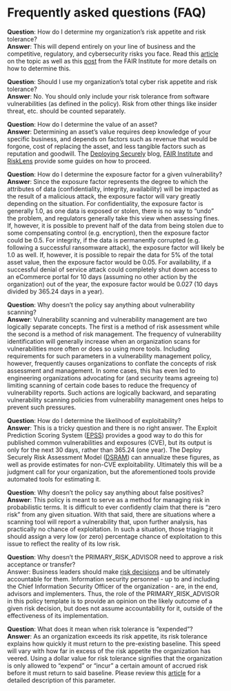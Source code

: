 # Frequently asked questions (FAQ)

**Question**: How do I determine my organization’s risk appetite and risk tolerance?\
**Answer**: This will depend entirely on your line of business and the competitive, regulatory, and cybersecurity risks you face. Read this [article](https://haydock.substack.com/p/managing-your-risk-surface) on the topic as well as this [post](https://www.fairinstitute.org/blog/cyber-risk-management-establishing-a-blueprint-with-fair) from the FAIR Institute for more details on how to determine this.

**Question**: Should I use my organization’s total cyber risk appetite and risk tolerance?\
**Answer**: No. You should only include your risk tolerance from software vulnerabilities (as defined in the policy). Risk from other things like insider threat, etc. should be counted separately.

**Question**: How do I determine the value of an asset?\
**Answer**: Determining an asset’s value requires deep knowledge of your specific business, and depends on factors such as revenue that would be forgone, cost of replacing the asset, and less tangible factors such as reputation and goodwill. The [Deploying Securely](https://haydock.substack.com/p/the-deploying-securely-risk-assessment) blog, [FAIR Institute](https://www.fairinstitute.org/blog/how-to-quantify-total-cyber-risk-for-an-it-asset) and [RiskLens](https://www.risklens.com/resource-center/blog/fair-risk-assessment-examples-the-basics-of-a-fair-assessment) provide some guides on how to proceed.

**Question**: How do I determine the exposure factor for a given vulnerability?\
**Answer**: Since the exposure factor represents the degree to which the attributes of data (confidentiality, integrity, availability) will be impacted as the result of a malicious attack, the exposure factor will vary greatly depending on the situation. For confidentiality, the exposure factor is generally 1.0, as one data is exposed or stolen, there is no way to “undo” the problem, and regulators generally take this view when assessing fines. If, however, it is possible to prevent half of the data from being stolen due to some compensating control (e.g. encryption), then the exposure factor could be 0.5. For integrity, if the data is permanently corrupted (e.g. following a successful ransomware attack), the exposure factor will likely be 1.0 as well. If, however, it is possible to repair the data for 5% of the total asset value, then the exposure factor would be 0.05. For availability, if a successful denial of service attack could completely shut down access to an eCommerce portal for 10 days (assuming no other action by the organization) out of the year, the exposure factor would be 0.027 (10 days divided by 365.24 days in a year).

**Question**: Why doesn’t the policy say anything about vulnerability scanning?\
**Answer**: Vulnerability scanning and vulnerability management are two logically separate concepts. The first is a method of risk assessment while the second is a method of risk management. The frequency of vulnerability identification will generally increase when an organization scans for vulnerabilities more often or does so using more tools. Including requirements for such parameters in a vulnerability management policy, however, frequently causes organizations to conflate the concepts of risk assessment and management. In some cases, this has even led to engineering organizations advocating for (and security teams agreeing to) limiting scanning of certain code bases to reduce the frequency of vulnerability reports. Such actions are logically backward, and separating vulnerability scanning policies from vulnerability management ones helps to prevent such pressures.

**Question**: How do I determine the likelihood of exploitability?\
**Answer**: This is a tricky question and there is no right answer. The Exploit Prediction Scoring System ([EPSS](https://haydock.substack.com/p/deep-dive-into-the-epss)) provides a good way to do this for published common vulnerabilities and exposures (CVE), but its output is only for the next 30 days, rather than 365.24 (one year). The Deploy Securely Risk Assessment Model ([DSRAM](https://github.com/Deploying-Securely/DSRAM)) can annualize these figures, as well as provide estimates for non-CVE exploitability. Ultimately this will be a judgment call for your organization, but the aforementioned tools provide automated tools for estimating it.

**Question**: Why doesn’t the policy say anything about false positives?\
**Answer**: This policy is meant to serve as a method for managing risk in probabilistic terms. It is difficult to ever confidently claim that there is “zero risk” from any given situation. With that said, there are situations where a scanning tool will report a vulnerability that, upon further analysis, has practically no chance of exploitation. In such a situation, those triaging it should assign a very low (or zero) percentage chance of exploitation to this issue to reflect the reality of its low risk.

**Question**: Why doesn’t the PRIMARY_RISK_ADVISOR need to approve a risk acceptance or transfer?\
Answer: Business leaders should make [risk decisions](https://haydock.substack.com/p/who-should-make-cyber-risk-management) and be ultimately accountable for them. Information security personnel - up to and including the Chief Information Security Officer of the organization - are, in the end, advisors and implementers. Thus, the role of the PRIMARY_RISK_ADVISOR in this policy template is to provide an opinion on the likely outcome of a given risk decision, but does not assume accountability for it, outside of the effectiveness of its implementation.

**Question**: What does it mean when risk tolerance is “expended”?\
**Answer**: As an organization exceeds its risk appetite, its risk tolerance explains how quickly it must return to the pre-existing baseline. This speed will vary with how far in excess of the risk appetite the organization has veered. Using a dollar value for risk tolerance signifies that the organization is only allowed to “expend” or “incur” a certain amount of accrued risk before it must return to said baseline. Please review this [article](https://haydock.substack.com/p/managing-your-risk-surface) for a detailed description of this parameter.
